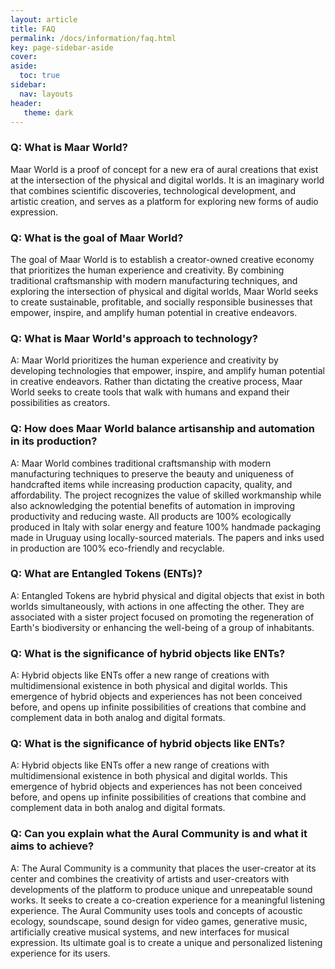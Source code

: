 ```yaml
---
layout: article
title: FAQ
permalink: /docs/information/faq.html
key: page-sidebar-aside
cover: 
aside:
  toc: true
sidebar:
  nav: layouts
header:
   theme: dark
---
```

<div>
	<div class="qa">
		<h3 onclick="toggleAnswer(event)">Q: What is Maar World?</h3>
		<p class="answer">Maar World is a proof of concept for a new era of aural creations that exist at the intersection of the physical and digital worlds. It is an imaginary world that combines scientific discoveries, technological development, and artistic creation, and serves as a platform for exploring new forms of audio expression.</p>
	</div>
	<div class="qa">
		<h3 onclick="toggleAnswer(event)">Q: What is the goal of Maar World?</h3>
		<p class="answer">The goal of Maar World is to establish a creator-owned creative economy that prioritizes the human experience and creativity. By combining traditional craftsmanship with modern manufacturing techniques, and exploring the intersection of physical and digital worlds, Maar World seeks to create sustainable, profitable, and socially responsible businesses that empower, inspire, and amplify human potential in creative endeavors.</p>
	</div>
	<div class="qa">
		<h3 onclick="toggleAnswer(event)">Q: What is Maar World's approach to technology?</h3>
		<p class="answer">A: Maar World prioritizes the human experience and creativity by developing technologies that empower, inspire, and amplify human potential in creative endeavors. Rather than dictating the creative process, Maar World seeks to create tools that walk with humans and expand their possibilities as creators.</p>
	</div>
	<div class="qa">
		<h3 onclick="toggleAnswer(event)">Q: How does Maar World balance artisanship and automation in its production?</h3>
		<p class="answer">A: Maar World combines traditional craftsmanship with modern manufacturing techniques to preserve the beauty and uniqueness of handcrafted items while increasing production capacity, quality, and affordability. The project recognizes the value of skilled workmanship while also acknowledging the potential benefits of automation in improving productivity and reducing waste. All products are 100% ecologically produced in Italy with solar energy and feature 100% handmade packaging made in Uruguay using locally-sourced materials. The papers and inks used in production are 100% eco-friendly and recyclable.</p>
	</div>
  <div class="qa">
      <h3 onclick="toggleAnswer(event)">Q: What are Entangled Tokens (ENTs)?</h3>
      <p class="answer">A: Entangled Tokens are hybrid physical and digital objects that exist in both worlds simultaneously, with actions in one affecting the other. They are associated with a sister project focused on promoting the regeneration of Earth's biodiversity or enhancing the well-being of a group of inhabitants.</p>
    </div>
    <div class="qa">
      <h3 onclick="toggleAnswer(event)">Q: What is the significance of hybrid objects like ENTs?</h3>
      <p class="answer">A: Hybrid objects like ENTs offer a new range of creations with multidimensional existence in both physical and digital worlds. This emergence of hybrid objects and experiences has not been conceived before, and opens up infinite possibilities of creations that combine and complement data in both analog and digital formats.</p>
    </div>
    <div class="qa">
      <h3 onclick="toggleAnswer(event)">Q: What is the significance of hybrid objects like ENTs?</h3>
      <p class="answer">A: Hybrid objects like ENTs offer a new range of creations with multidimensional existence in both physical and digital worlds. This emergence of hybrid objects and experiences has not been conceived before, and opens up infinite possibilities of creations that combine and complement data in both analog and digital formats.</p>
    </div>
    <div class="qa">
      <h3 onclick="toggleAnswer(event)">Q: Can you explain what the Aural Community is and what it aims to achieve?</h3>
      <p class="answer">A: The Aural Community is a community that places the user-creator at its center and combines the creativity of artists and user-creators with developments of the platform to produce unique and unrepeatable sound works. It seeks to create a co-creation experience for a meaningful listening experience. The Aural Community uses tools and concepts of acoustic ecology, soundscape, sound design for video games, generative music, artificially creative musical systems, and new interfaces for musical expression. Its ultimate goal is to create a unique and personalized listening experience for its users.</p>
    </div>


  </div>
<script>
	function toggleAnswer(event) {
		event.target.nextElementSibling.classList.toggle('show');
	}
	const questions = document.querySelectorAll('.qa h3');

	questions.forEach(question => {
		const answer = question.nextElementSibling;
		question.addEventListener('click', () => {
			answer.style.display = answer.style.display === 'block' ? 'none' : 'block';
		});
	});
</script>


